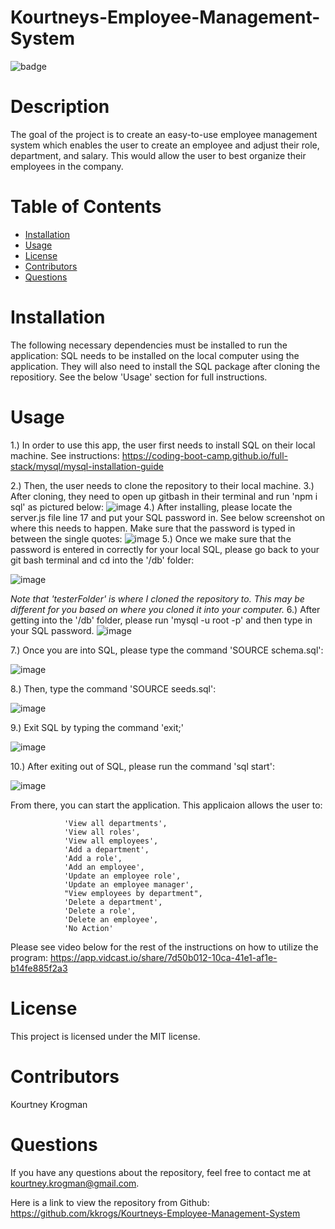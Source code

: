 # Kourtneys-Employee-Management-System
 ![badge](https://img.shields.io/badge/License-MIT-brightgreen)

# Description
The goal of the project is to create an easy-to-use employee management system which enables the user to create an employee and adjust their role, department, and salary. This would allow the user to best organize their employees in the company.
# Table of Contents
* [Installation](#installation)
* [Usage](#usage)
* [License](#license)
* [Contributors](#contributors)
* [Questions](#questions)
# Installation
The following necessary dependencies must be installed to run the application: SQL needs to be installed on the local computer using the application. They will also need to install the SQL package after cloning the repositiory. See the below 'Usage' section for full instructions.
# Usage
1.) In order to use this app, the user first needs to install SQL on their local machine. See instructions:
https://coding-boot-camp.github.io/full-stack/mysql/mysql-installation-guide

2.) Then, the user needs to clone the repository to their local machine. 
3.) After cloning, they need to open up gitbash in their terminal and run 'npm i sql' as pictured below:
![image](https://user-images.githubusercontent.com/95041311/159190260-b68797f5-726f-4ebd-ae07-aac12f88a9e9.png)
4.) After installing, please locate the server.js file line 17 and put your SQL password in. See below screenshot on where this needs to happen. Make sure that the password is typed in between the single quotes:
![image](https://user-images.githubusercontent.com/95041311/159190392-f21b199f-8769-4ef3-b9bc-38346b96fffc.png)
5.) Once we make sure that the password is entered in correctly for your local SQL, please go back to your git bash terminal and cd into the '/db' folder:

![image](https://user-images.githubusercontent.com/95041311/159190481-fcd49e17-97ac-4997-a109-456e785cd6de.png)

*Note that 'testerFolder' is where I cloned the repository to. This may be different for you based on where you cloned it into your computer.*
6.) After getting into the '/db' folder, please run 'mysql -u root -p' and then type in your SQL password.
![image](https://user-images.githubusercontent.com/95041311/159190563-814ba405-c0b1-42b0-98e2-42d0325995da.png)

7.) Once you are into SQL, please type the command 'SOURCE schema.sql':

![image](https://user-images.githubusercontent.com/95041311/159190594-31eaaf5a-3a1e-4094-a589-34dd3c32546c.png)

8.) Then, type the command 'SOURCE seeds.sql':

![image](https://user-images.githubusercontent.com/95041311/159190616-f549940d-52c4-4098-a0d8-29d37643351b.png)

9.) Exit SQL by typing the command 'exit;'

![image](https://user-images.githubusercontent.com/95041311/159190664-3c98beb6-1d89-437c-a73a-d28a8e0cb9bd.png)

10.) After exiting out of SQL, please run the command 'sql start':

![image](https://user-images.githubusercontent.com/95041311/159190698-a4cb42a3-eba5-4467-8de7-14663a9dd4fa.png)

From there, you can start the application. This applicaion allows the user to:

                'View all departments', 
                'View all roles', 
                'View all employees', 
                'Add a department', 
                'Add a role', 
                'Add an employee', 
                'Update an employee role',
                'Update an employee manager',
                "View employees by department",
                'Delete a department',
                'Delete a role',
                'Delete an employee',
                'No Action'

Please see video below for the rest of the instructions on how to utilize the program: https://app.vidcast.io/share/7d50b012-10ca-41e1-af1e-b14fe885f2a3

# License
This project is licensed under the MIT license.


# Contributors
 Kourtney Krogman
# Questions
If you have any questions about the repository, feel free to contact me at kourtney.krogman@gmail.com.

Here is a link to view the repository from Github:
https://github.com/kkrogs/Kourtneys-Employee-Management-System
